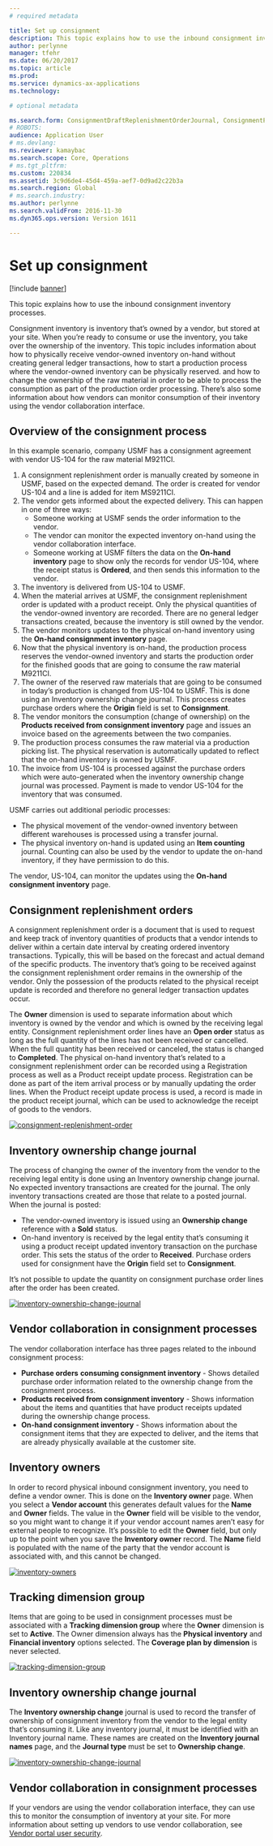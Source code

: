 ```yaml
---
# required metadata

title: Set up consignment
description: This topic explains how to use the inbound consignment inventory processes.
author: perlynne
manager: tfehr
ms.date: 06/20/2017
ms.topic: article
ms.prod:
ms.service: dynamics-ax-applications
ms.technology:

# optional metadata

ms.search.form: ConsignmentDraftReplenishmentOrderJournal, ConsignmentProductReceiptLines, ConsignmentReplenishmentOrder, ConsignmentVendorPortalOnHand, InventJournalOwnershipChange, InventOnHandItemListPage, PurchTable, PurchVendorPortalConfirmedOrders, DirPartyTable, EcoResTrackingDimensionGroup, InventJournalName, InventOwner, InventTableInventoryDimensionGroups, VendTable
# ROBOTS:
audience: Application User
# ms.devlang:
ms.reviewer: kamaybac
ms.search.scope: Core, Operations
# ms.tgt_pltfrm:
ms.custom: 220834
ms.assetid: 3c9d6de4-45d4-459a-aef7-0d9ad2c22b3a
ms.search.region: Global
# ms.search.industry:
ms.author: perlynne
ms.search.validFrom: 2016-11-30
ms.dyn365.ops.version: Version 1611

---
```


# Set up consignment

[!include [banner](../includes/banner.md)]

This topic explains how to use the inbound consignment inventory processes.

Consignment inventory is inventory that’s owned by a vendor, but stored at your site. When you’re ready to consume or use the inventory, you take over the ownership of the inventory. This topic includes information about how to physically receive vendor-owned inventory on-hand without creating general ledger transactions, how to start a production process where the vendor-owned inventory can be physically reserved. and how to change the ownership of the raw material in order to be able to process the consumption as part of the production order processing. There’s also some information about how vendors can monitor consumption of their inventory using the vendor collaboration interface. 

## Overview of the consignment process
In this example scenario, company USMF has a consignment agreement with vendor US-104 for the raw material M9211CI.

1.  A consignment replenishment order is manually created by someone in USMF, based on the expected demand. The order is created for vendor US-104 and a line is added for item MS9211CI.
2.  The vendor gets informed about the expected delivery. This can happen in one of three ways:
    -   Someone working at USMF sends the order information to the vendor.
    -   The vendor can monitor the expected inventory on-hand using the vendor collaboration interface.
    -   Someone working at USMF filters the data on the **On-hand inventory** page to show only the records for vendor US-104, where the receipt status is **Ordered**, and then sends this information to the vendor.
3.  The inventory is delivered from US-104 to USMF.
4.  When the material arrives at USMF, the consignment replenishment order is updated with a product receipt. Only the physical quantities of the vendor-owned inventory are recorded. There are no general ledger transactions created, because the inventory is still owned by the vendor.
5.  The vendor monitors updates to the physical on-hand inventory using the **On-hand consignment inventory** page.
6.  Now that the physical inventory is on-hand, the production process reserves the vendor-owned inventory and starts the production order for the finished goods that are going to consume the raw material M9211CI.
7.  The owner of the reserved raw materials that are going to be consumed in today’s production is changed from US-104 to USMF. This is done using an Inventory ownership change journal. This process creates purchase orders where the **Origin** field is set to **Consignment**.
8.  The vendor monitors the consumption (change of ownership) on the **Products received from consignment inventory** page and issues an invoice based on the agreements between the two companies.
9.  The production process consumes the raw material via a production picking list. The physical reservation is automatically updated to reflect that the on-hand inventory is owned by USMF.
10. The invoice from US-104 is processed against the purchase orders which were auto-generated when the inventory ownership change journal was processed. Payment is made to vendor US-104 for the inventory that was consumed.

USMF carries out additional periodic processes:

-   The physical movement of the vendor-owned inventory between different warehouses is processed using a transfer journal.
-   The physical inventory on-hand is updated using an **Item counting** journal. Counting can also be used by the vendor to update the on-hand inventory, if they have permission to do this.

The vendor, US-104, can monitor the updates using the **On-hand consignment inventory** page.

## Consignment replenishment orders
A consignment replenishment order is a document that is used to request and keep track of inventory quantities of products that a vendor intends to deliver within a certain date interval by creating ordered inventory transactions. Typically, this will be based on the forecast and actual demand of the specific products. The inventory that’s going to be received against the consignment replenishment order remains in the ownership of the vendor. Only the possession of the products related to the physical receipt update is recorded and therefore no general ledger transaction updates occur. 

The **Owner** dimension is used to separate information about which inventory is owned by the vendor and which is owned by the receiving legal entity. Consignment replenishment order lines have an **Open order** status as long as the full quantity of the lines has not been received or cancelled. When the full quantity has been received or canceled, the status is changed to **Completed**. The physical on-hand inventory that’s related to a consignment replenishment order can be recorded using a Registration process as well as a Product receipt update process. Registration can be done as part of the item arrival process or by manually updating the order lines. When the Product receipt update process is used, a record is made in the product receipt journal, which can be used to acknowledge the receipt of goods to the vendors.

[![consignment-replenishment-order](./media/consignment-replenishment-order.png)](./media/consignment-replenishment-order.png)

## Inventory ownership change journal
The process of changing the owner of the inventory from the vendor to the receiving legal entity is done using an Inventory ownership change journal. No expected inventory transactions are created for the journal. The only inventory transactions created are those that relate to a posted journal. When the journal is posted:

-   The vendor-owned inventory is issued using an **Ownership change** reference with a **Sold** status.
-   On-hand inventory is received by the legal entity that’s consuming it using a product receipt updated inventory transaction on the purchase order. This sets the status of the order to **Received**. Purchase orders used for consignment have the **Origin** field set to **Consignment**.

It’s not possible to update the quantity on consignment purchase order lines after the order has been created.

[![inventory-ownership-change-journal](./media/inventory-ownership-change-journal.png)](./media/inventory-ownership-change-journal.png)

## Vendor collaboration in consignment processes
The vendor collaboration interface has three pages related to the inbound consignment process:

-   **Purchase orders** **consuming consignment inventory** - Shows detailed purchase order information related to the ownership change from the consignment process.
-   **Products received from consignment inventory** - Shows information about the items and quantities that have product receipts updated during the ownership change process.
-   **On-hand consignment inventory** - Shows information about the consignment items that they are expected to deliver, and the items that are already physically available at the customer site.

## Inventory owners
In order to record physical inbound consignment inventory, you need to define a vendor owner. This is done on the **Inventory owner** page. When you select a **Vendor account** this generates default values for the **Name** and **Owner** fields. The value in the **Owner** field will be visible to the vendor, so you might want to change it if your vendor account names aren’t easy for external people to recognize. It’s possible to edit the **Owner** field, but only up to the point when you save the **Inventory owner** record. The **Name** field is populated with the name of the party that the vendor account is associated with, and this cannot be changed.

[![inventory-owners](./media/inventory-owners.png)](./media/inventory-owners.png)

## Tracking dimension group
Items that are going to be used in consignment processes must be associated with a **Tracking dimension group** where the **Owner** dimension is set to **Active**. The Owner dimension always has the **Physical inventory** and **Financial inventory** options selected. The **Coverage plan by dimension** is never selected.

[![tracking-dimension-group](./media/tracking-dimension-group.png)](./media/tracking-dimension-group.png)

## Inventory ownership change journal
The **Inventory ownership change** journal is used to record the transfer of ownership of consignment inventory from the vendor to the legal entity that’s consuming it. Like any inventory journal, it must be identified with an Inventory journal name. These names are created on the **Inventory journal names** page, and the **Journal type** must be set to **Ownership change**.

[![inventory-ownership-change-journal](./media/inventory-ownership-change-journal.png)](./media/inventory-ownership-change-journal.png)

## Vendor collaboration in consignment processes
If your vendors are using the vendor collaboration interface, they can use this to monitor the consumption of inventory at your site. For more information about setting up vendors to use vendor collaboration, see [Vendor portal user security](../procurement/configure-security-vendor-portal-users.md).





